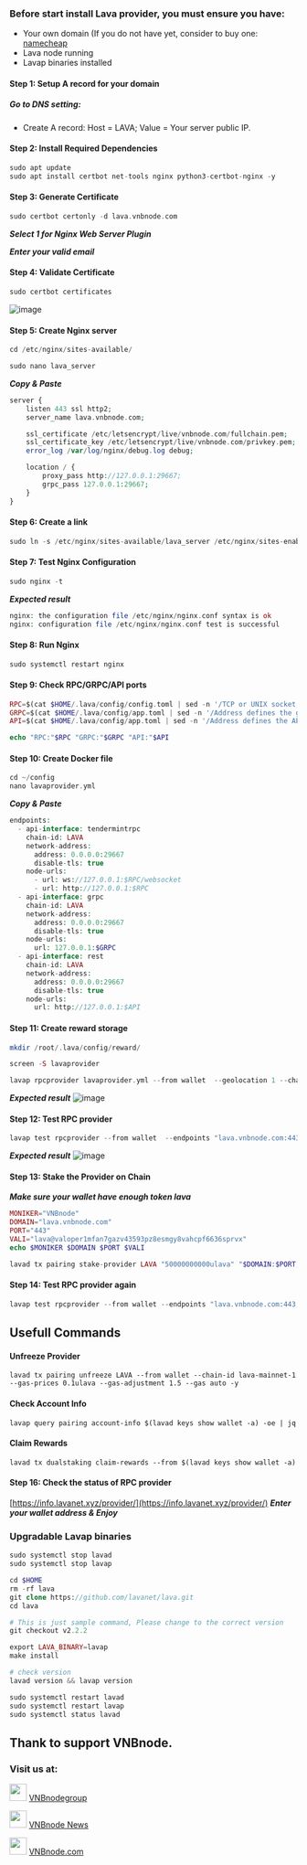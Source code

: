 ### Before start install Lava provider, you must ensure you have:
* Your own domain (If you do not have yet, consider to buy one: [namecheap](https://www.namecheap.com/)
* Lava node running
* Lavap binaries installed
#### Step 1: Setup A record for your domain

##### Go to DNS setting:
* Create A record: Host = LAVA; Value = Your server public IP.

#### Step 2: Install Required Dependencies
```php
sudo apt update
sudo apt install certbot net-tools nginx python3-certbot-nginx -y
```
#### Step 3: Generate Certificate
```php
sudo certbot certonly -d lava.vnbnode.com
```
***Select 1 for Nginx Web Server Plugin***

***Enter your valid email***
#### Step 4: Validate Certificate
```php
sudo certbot certificates
```
![image](https://github.com/vnbnode/VNBnode-Guides/assets/128967122/daaf691f-8ed4-46f2-b22d-563176743bee)
#### Step 5: Create Nginx server
```php
cd /etc/nginx/sites-available/
```
```php
sudo nano lava_server
```
***Copy & Paste***
```php
server {
    listen 443 ssl http2;
    server_name lava.vnbnode.com;

    ssl_certificate /etc/letsencrypt/live/vnbnode.com/fullchain.pem;
    ssl_certificate_key /etc/letsencrypt/live/vnbnode.com/privkey.pem;
    error_log /var/log/nginx/debug.log debug;

    location / {
        proxy_pass http://127.0.0.1:29667;
        grpc_pass 127.0.0.1:29667;
    }
}
```
#### Step 6: Create a link
```php
sudo ln -s /etc/nginx/sites-available/lava_server /etc/nginx/sites-enabled/lava_server
```
#### Step 7: Test Nginx Configuration
```php
sudo nginx -t
```
***Expected result***
```php
nginx: the configuration file /etc/nginx/nginx.conf syntax is ok
nginx: configuration file /etc/nginx/nginx.conf test is successful
```
#### Step 8: Run Nginx
```php
sudo systemctl restart nginx
```
#### Step 9: Check RPC/GRPC/API ports
```php
RPC=$(cat $HOME/.lava/config/config.toml | sed -n '/TCP or UNIX socket address for the RPC server to listen on/{n;p;}' | sed 's/.*://; s/".*//')
GRPC=$(cat $HOME/.lava/config/app.toml | sed -n '/Address defines the gRPC server address to bind to/{n;p;}' | sed 's/.*://; s/".*//')
API=$(cat $HOME/.lava/config/app.toml | sed -n '/Address defines the API server to listen on./{n;p;}' | sed 's/.*://; s/".*//')

echo "RPC:"$RPC "GRPC:"$GRPC "API:"$API
```
#### Step 10: Create Docker file
```php
cd ~/config
nano lavaprovider.yml
```
***Copy & Paste***
```php
endpoints:
  - api-interface: tendermintrpc
    chain-id: LAVA
    network-address:
      address: 0.0.0.0:29667
      disable-tls: true
    node-urls:
      - url: ws://127.0.0.1:$RPC/websocket
      - url: http://127.0.0.1:$RPC
  - api-interface: grpc
    chain-id: LAVA
    network-address:
      address: 0.0.0.0:29667
      disable-tls: true
    node-urls:
      url: 127.0.0.1:$GRPC
  - api-interface: rest
    chain-id: LAVA
    network-address:
      address: 0.0.0.0:29667
      disable-tls: true
    node-urls:
      url: http://127.0.0.1:$API
```
#### Step 11: Create reward storage
```php
mkdir /root/.lava/config/reward/ 
```
```php
screen -S lavaprovider
```
```php
lavap rpcprovider lavaprovider.yml --from wallet  --geolocation 1 --chain-id lava-mainnet-1 --reward-server-storage /root/.lava/config/reward/ --log_level debug
```
***Expected result***
![image](https://github.com/vnbnode/VNBnode-Guides/assets/128967122/8f853a72-4520-41ff-829c-692c47731c81)
#### Step 12: Test RPC provider
```php
lavap test rpcprovider --from wallet  --endpoints "lava.vnbnode.com:443,LAVA"
```
***Expected result***
![image](https://github.com/vnbnode/VNBnode-Guides/assets/128967122/756bfec8-d9ca-43f2-8ba3-3e518478c49a)
#### Step 13: Stake the Provider on Chain
***Make sure your wallet have enough token lava***
```php
MONIKER="VNBnode"
DOMAIN="lava.vnbnode.com"
PORT="443"
VALI="lava@valoper1mfan7gazv43593pz8esmgy8vahcpf6636sprvx"
echo $MONIKER $DOMAIN $PORT $VALI
```
```php
lavad tx pairing stake-provider LAVA "50000000000ulava" "$DOMAIN:$PORT,1" 1 $VALI --from wallet --provider-moniker "$MONIKER"  --delegate-limit "100ulava" --gas-prices 0.1ulava --gas-adjustment 1.5 --gas auto -y
```
#### Step 14: Test RPC provider again
```php
lavap test rpcprovider --from wallet --endpoints "lava.vnbnode.com:443,LAVA"
```
## Usefull Commands
#### Unfreeze Provider
```
lavad tx pairing unfreeze LAVA --from wallet --chain-id lava-mainnet-1 --gas-prices 0.1ulava --gas-adjustment 1.5 --gas auto -y
```
#### Check Account Info
```
lavap query pairing account-info $(lavad keys show wallet -a) -oe | jq
```
#### Claim Rewards
```
lavad tx dualstaking claim-rewards --from $(lavad keys show wallet -a)
```
#### Step 16: Check the status of RPC provider
[https://info.lavanet.xyz/provider/](https://info.lavanet.xyz/provider/)
***Enter your wallet address & Enjoy***
### Upgradable Lavap binaries
```php
sudo systemctl stop lavad
sudo systemctl stop lavap
```
```php
cd $HOME
rm -rf lava
git clone https://github.com/lavanet/lava.git
cd lava
```
```php
# This is just sample command, Please change to the correct version
git checkout v2.2.2
```
```php
export LAVA_BINARY=lavap
make install
```
```php
# check version
lavad version && lavap version
```
```php
sudo systemctl restart lavad
sudo systemctl restart lavap
sudo systemctl status lavad

```
## Thank to support VNBnode.
### Visit us at:

<img src="https://user-images.githubusercontent.com/50621007/183283867-56b4d69f-bc6e-4939-b00a-72aa019d1aea.png" width="30"/> <a href="https://t.me/VNBnodegroup" target="_blank">VNBnodegroup</a>

<img src="https://user-images.githubusercontent.com/50621007/183283867-56b4d69f-bc6e-4939-b00a-72aa019d1aea.png" width="30"/> <a href="https://t.me/Vnbnode" target="_blank">VNBnode News</a>

<img src="https://github.com/vnbnode/binaries/blob/main/Logo/VNBnode.jpg" width="30"/> <a href="https://VNBnode.com" target="_blank">VNBnode.com</a>

